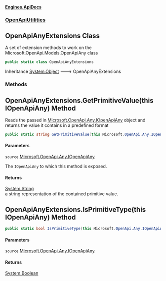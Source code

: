 #### [Engines.ApiDocs](Engines.ApiDocs.md 'Engines.ApiDocs')
### [OpenApiUtilities](Engines.ApiDocs.md#OpenApiUtilities 'OpenApiUtilities')

## OpenApiAnyExtensions Class

A set of extension methods to work on the Microsoft.OpenApi.Models.OpenApiAny class

```csharp
public static class OpenApiAnyExtensions
```

Inheritance [System.Object](https://docs.microsoft.com/en-us/dotnet/api/System.Object 'System.Object') &#129106; OpenApiAnyExtensions
### Methods

<a name='OpenApiUtilities.OpenApiAnyExtensions.GetPrimitiveValue(thisMicrosoft.OpenApi.Any.IOpenApiAny)'></a>

## OpenApiAnyExtensions.GetPrimitiveValue(this IOpenApiAny) Method

Reads the passed in [Microsoft.OpenApi.Any.IOpenApiAny](https://docs.microsoft.com/en-us/dotnet/api/Microsoft.OpenApi.Any.IOpenApiAny 'Microsoft.OpenApi.Any.IOpenApiAny') object and returns the value
it contains in a predefined format

```csharp
public static string GetPrimitiveValue(this Microsoft.OpenApi.Any.IOpenApiAny source);
```
#### Parameters

<a name='OpenApiUtilities.OpenApiAnyExtensions.GetPrimitiveValue(thisMicrosoft.OpenApi.Any.IOpenApiAny).source'></a>

`source` [Microsoft.OpenApi.Any.IOpenApiAny](https://docs.microsoft.com/en-us/dotnet/api/Microsoft.OpenApi.Any.IOpenApiAny 'Microsoft.OpenApi.Any.IOpenApiAny')

The `IOpenApiAny` to which this method is exposed.

#### Returns
[System.String](https://docs.microsoft.com/en-us/dotnet/api/System.String 'System.String')  
a string representation of the contained primitive value.

<a name='OpenApiUtilities.OpenApiAnyExtensions.IsPrimitiveType(thisMicrosoft.OpenApi.Any.IOpenApiAny)'></a>

## OpenApiAnyExtensions.IsPrimitiveType(this IOpenApiAny) Method

```csharp
public static bool IsPrimitiveType(this Microsoft.OpenApi.Any.IOpenApiAny source);
```
#### Parameters

<a name='OpenApiUtilities.OpenApiAnyExtensions.IsPrimitiveType(thisMicrosoft.OpenApi.Any.IOpenApiAny).source'></a>

`source` [Microsoft.OpenApi.Any.IOpenApiAny](https://docs.microsoft.com/en-us/dotnet/api/Microsoft.OpenApi.Any.IOpenApiAny 'Microsoft.OpenApi.Any.IOpenApiAny')

#### Returns
[System.Boolean](https://docs.microsoft.com/en-us/dotnet/api/System.Boolean 'System.Boolean')